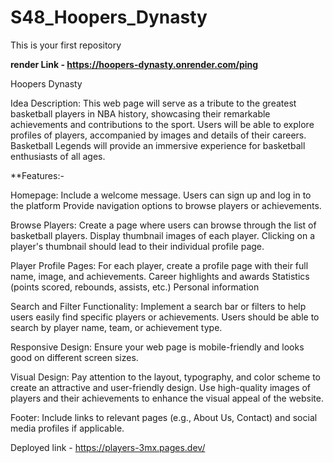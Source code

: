 # S48_Hoopers_Dynasty
This is your first repository

**render Link - https://hoopers-dynasty.onrender.com/ping**

Hoopers Dynasty

Idea Description: This web page will serve as a tribute to the greatest basketball players in NBA history, showcasing their remarkable achievements and contributions to the sport. Users will be able to explore profiles of players, accompanied by images and details of their careers. Basketball Legends will provide an immersive experience for basketball enthusiasts of all ages.

**Features:-

Homepage:
Include a welcome message.
Users can sign up and log in to the platform
Provide navigation options to browse players or achievements.

Browse Players:
Create a page where users can browse through the list of basketball players.
Display thumbnail images of each player.
Clicking on a player's thumbnail should lead to their individual profile page.

Player Profile Pages:
For each player, create a profile page with their full name, image, and achievements.
Career highlights and awards
Statistics (points scored, rebounds, assists, etc.)
Personal information

Search and Filter Functionality:
Implement a search bar or filters to help users easily find specific players or achievements.
Users should be able to search by player name, team, or achievement type.

Responsive Design:
Ensure your web page is mobile-friendly and looks good on different screen sizes.

Visual Design:
Pay attention to the layout, typography, and color scheme to create an attractive and user-friendly design.
Use high-quality images of players and their achievements to enhance the visual appeal of the website.

Footer:
Include links to relevant pages (e.g., About Us, Contact) and social media profiles if applicable.


Deployed link - https://players-3mx.pages.dev/